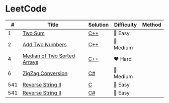 # LeetCode

| #    | Title                 | Solution  | Difficulty | Method |
| ---- | --------------------- | --------  | ---------- | ------ |
| 1    | [Two Sum](https://leetcode-cn.com/problems/two-sum/) | [C++](./0001%20-%20Two%20Sum.cpp) | :green_heart: Easy ||
| 2    | [Add Two Numbers](https://leetcode-cn.com/problems/add-two-numbers/) | [C++](./0002%20-%20Add%20Two%20Numbers.cpp) | :yellow_heart: Medium ||
| 4    | [Median of Two Sorted Arrays](https://leetcode-cn.com/problems/median-of-two-sorted-arrays/) | [C++](./0004%20-%20Median%20of%20Two%20Sorted%20Arrays.cpp) | :heart: Hard ||
| 6    | [ZigZag Conversion](https://leetcode-cn.com/problems/zigzag-conversion/) | [C#](./0006%20-%20ZigZag%20Conversion.cs) | :yellow_heart: Medium ||
| 541  | [Reverse String II](https://leetcode-cn.com/problems/reverse-string-ii/) | [C](./0541%20-%20Reverse%20String%20II.c) | :green_heart: Easy ||
| 541  | [Reverse String II](https://leetcode-cn.com/problems/reverse-string-ii/) | [C#](./0541%20-%20Reverse%20String%20II.cs) | :green_heart: Easy ||
